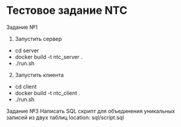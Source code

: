 # Тестовое задание NTC
Задание №1
1) Запустить сервер
- cd server
- docker build -t ntc_server .
- ./run.sh
2) Запустить клиента
- cd client
- docker build -t ntc_client .
- ./run.sh

Задание №3
Написать SQL скрипт для объединения уникальных записей из двух таблиц
location: sql/script.sql
